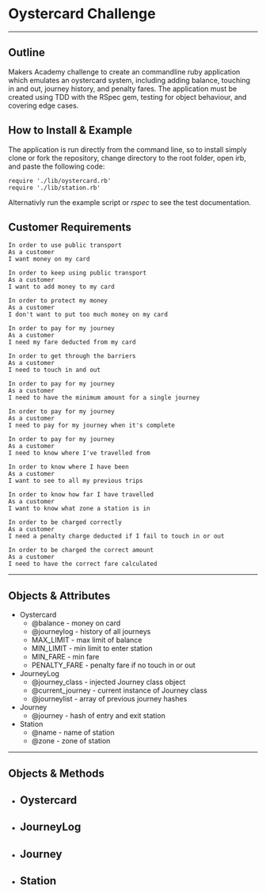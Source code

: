 # Oystercard Challenge
--------

## Outline

Makers Academy challenge to create an commandline ruby application which emulates an oystercard system, including adding balance, touching in and out, journey history, and penalty fares. The application must be created using TDD with the RSpec gem, testing for object behaviour, and covering edge cases.

## How to Install & Example

The application is run directly from the command line, so to install simply clone or fork the repository, change directory to the root folder, open irb, and paste the following code:
```
require './lib/oystercard.rb'
require './lib/station.rb'
```
Alternativly run the example script or *rspec* to see the test documentation.

## Customer Requirements

```
In order to use public transport
As a customer
I want money on my card
```
```
In order to keep using public transport
As a customer
I want to add money to my card
```
```
In order to protect my money
As a customer
I don't want to put too much money on my card
```
```
In order to pay for my journey
As a customer
I need my fare deducted from my card
```
```
In order to get through the barriers
As a customer
I need to touch in and out
```
```
In order to pay for my journey
As a customer
I need to have the minimum amount for a single journey
```
```
In order to pay for my journey
As a customer
I need to pay for my journey when it's complete
```
```
In order to pay for my journey
As a customer
I need to know where I've travelled from
```
```
In order to know where I have been
As a customer
I want to see to all my previous trips
```
```
In order to know how far I have travelled
As a customer
I want to know what zone a station is in
```
```
In order to be charged correctly
As a customer
I need a penalty charge deducted if I fail to touch in or out
```
```
In order to be charged the correct amount
As a customer
I need to have the correct fare calculated
```
--------

## Objects & Attributes
* Oystercard
    - @balance         - money on card
    - @journeylog      - history of all journeys
    - MAX_LIMIT        - max limit of balance
    - MIN_LIMIT        - min limit to enter station
    - MIN_FARE         - min fare
    - PENALTY_FARE     - penalty fare if no touch in or out
* JourneyLog
    - @journey_class   - injected Journey class object
    - @current_journey - current instance of Journey class
    - @journeylist     - array of previous journey hashes
* Journey
    - @journey         - hash of entry and exit station
* Station
    - @name            - name of station
    - @zone            - zone of station
--------

## Objects & Methods
* Oystercard
    -
* JourneyLog
    -
* Journey
    -
* Station
    -
